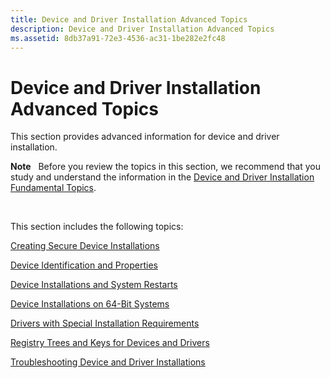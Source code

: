 ```yaml
---
title: Device and Driver Installation Advanced Topics
description: Device and Driver Installation Advanced Topics
ms.assetid: 8db37a91-72e3-4536-ac31-1be282e2fc48
---
```


# Device and Driver Installation Advanced Topics


This section provides advanced information for device and driver installation.

**Note**   Before you review the topics in this section, we recommend that you study and understand the information in the [Device and Driver Installation Fundamental Topics](device-and-driver-installation-fundamental-topics.md).

 

This section includes the following topics:

[Creating Secure Device Installations](creating-secure-device-installations.md)

[Device Identification and Properties](device-identification-and-properties.md)

[Device Installations and System Restarts](device-installations-and-system-restarts.md)

[Device Installations on 64-Bit Systems](device-installations-on-64-bit-systems.md)

[Drivers with Special Installation Requirements](drivers-with-special-installation-requirements.md)

[Registry Trees and Keys for Devices and Drivers](registry-trees-and-keys.md)

[Troubleshooting Device and Driver Installations](troubleshooting-device-and-driver-installations.md)

 

 





